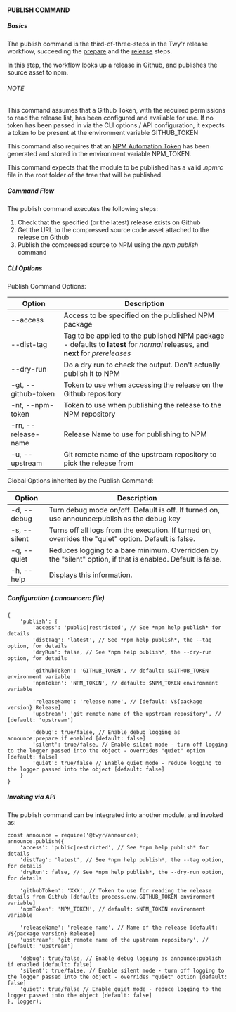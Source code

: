 #### PUBLISH COMMAND

##### Basics
The publish command is the third-of-three-steps in the Twy'r release workflow,
succeeding the [prepare](PREPARE_COMMAND.md) and the [release](RELEASE_COMMAND.md)
steps.

In this step, the workflow looks up a release in Github, and publishes the source asset to npm.

###### NOTE
This command assumes that a Github Token, with the required permissions to read the release list,
has been configured and available for use. If no token has been passed in via the CLI options / 
API configuration, it expects a token to be present at the environment variable GITHUB_TOKEN

This command also requires that an [NPM Automation Token](https://docs.npmjs.com/creating-and-viewing-access-tokens)
has been generated and stored in the environment variable NPM_TOKEN.

This command expects that the module to be published has a valid *.npmrc* file in the root
folder of the tree that will be published.

##### Command Flow

The publish command executes the following steps:

1. Check that the specified (or the latest) release exists on Github
1. Get the URL to the compressed source code asset attached to the release on Github
1. Publish the compressed source to NPM using the *npm publish* command

##### CLI Options

Publish Command Options:

| Option | Description |
| --- | --- |
| --access | Access to be specified on the published NPM package |
| --dist-tag | Tag to be applied to the published NPM package - defaults to **latest** for *normal* releases, and **next** for *prereleases* |
| --dry-run | Do a dry run to check the output. Don't actually publish it to NPM |
| -gt, --github-token | Token to use when accessing the release on the Github repository |
| -nt, --npm-token | Token to use when publishing the release to the NPM repository |
| -rn, --release-name | Release Name to use for publishing to NPM |
| -u, --upstream | Git remote name of the upstream repository to pick the release from |

Global Options inherited by the Publish Command:

| Option | Description |
| --- | --- |
| -d, --debug | Turn debug mode on/off. Default is off. If turned on, use announce:publish as the debug key |
| -s, --silent | Turns off all logs from the execution. If turned on, overrides the "quiet" option. Default is false. |
| -q, --quiet | Reduces logging to a bare minimum. Overridden by the "silent" option, if that is enabled. Default is false. |
| -h, --help | Displays this information. |

##### Configuration (.announcerc file)

```
{
    'publish': {
        'access': 'public|restricted', // See *npm help publish* for details
        'distTag': 'latest', // See *npm help publish*, the --tag option, for details
        'dryRun': false, // See *npm help publish*, the --dry-run option, for details

        'githubToken': 'GITHUB_TOKEN', // default: $GITHUB_TOKEN environment variable
        'npmToken': 'NPM_TOKEN', // default: $NPM_TOKEN environment variable

        'releaseName': 'release name', // [default: V${package version} Release]
        'upstream': 'git remote name of the upstream repository', // [default: 'upstream']

        'debug': true/false, // Enable debug logging as announce:prepare if enabled [default: false]
        'silent': true/false, // Enable silent mode - turn off logging to the logger passed into the object - overrides "quiet" option [default: false]
        'quiet': true/false // Enable quiet mode - reduce logging to the logger passed into the object [default: false]
    }
}
```

##### Invoking via API

The publish command can be integrated into another module, and invoked as:

```
const announce = require('@twyr/announce);
announce.publish({
    'access': 'public|restricted', // See *npm help publish* for details
    'distTag': 'latest', // See *npm help publish*, the --tag option, for details
    'dryRun': false, // See *npm help publish*, the --dry-run option, for details

    'githubToken': 'XXX', // Token to use for reading the release details from Github [default: process.env.GITHUB_TOKEN environment variable]
    'npmToken': 'NPM_TOKEN', // default: $NPM_TOKEN environment variable

    'releaseName': 'release name', // Name of the release [default: V${package version} Release]
    'upstream': 'git remote name of the upstream repository', // [default: 'upstream']

    'debug': true/false, // Enable debug logging as announce:publish if enabled [default: false]
    'silent': true/false, // Enable silent mode - turn off logging to the logger passed into the object - overrides "quiet" option [default: false]
    'quiet': true/false // Enable quiet mode - reduce logging to the logger passed into the object [default: false]
}, logger);
```

